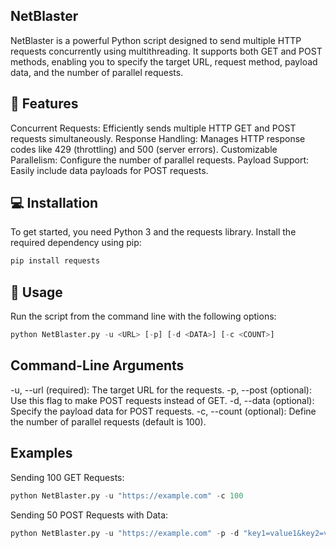 ## NetBlaster
NetBlaster is a powerful Python script designed to send multiple HTTP requests concurrently using multithreading. It supports both GET and POST methods, enabling you to specify the target URL, request method, payload data, and the number of parallel requests.

## 🚀 Features
Concurrent Requests: Efficiently sends multiple HTTP GET and POST requests simultaneously.
Response Handling: Manages HTTP response codes like 429 (throttling) and 500 (server errors).
Customizable Parallelism: Configure the number of parallel requests.
Payload Support: Easily include data payloads for POST requests.

## 💻 Installation
To get started, you need Python 3 and the requests library. Install the required dependency using pip:

```bash
pip install requests
```

## 📜 Usage
Run the script from the command line with the following options:

```python
python NetBlaster.py -u <URL> [-p] [-d <DATA>] [-c <COUNT>]
```

## Command-Line Arguments
-u, --url (required): The target URL for the requests.
-p, --post (optional): Use this flag to make POST requests instead of GET.
-d, --data (optional): Specify the payload data for POST requests.
-c, --count (optional): Define the number of parallel requests (default is 100).

## Examples
Sending 100 GET Requests:

```python
python NetBlaster.py -u "https://example.com" -c 100
```

Sending 50 POST Requests with Data:

```python
python NetBlaster.py -u "https://example.com" -p -d "key1=value1&key2=value2" -c 50
```

